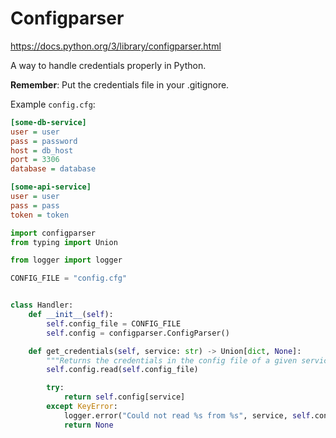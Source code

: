 # Configparser

https://docs.python.org/3/library/configparser.html

A way to handle credentials properly in Python. 

**Remember**: Put the credentials file in your .gitignore.

Example `config.cfg`:

```ini
[some-db-service]
user = user
pass = password
host = db_host
port = 3306
database = database

[some-api-service]
user = user
pass = pass
token = token
```

```python
import configparser
from typing import Union

from logger import logger

CONFIG_FILE = "config.cfg"


class Handler:
    def __init__(self):
        self.config_file = CONFIG_FILE
        self.config = configparser.ConfigParser()

    def get_credentials(self, service: str) -> Union[dict, None]:
        """Returns the credentials in the config file of a given service"""
        self.config.read(self.config_file)

        try:
            return self.config[service]
        except KeyError:
            logger.error("Could not read %s from %s", service, self.config_file)
            return None
```

